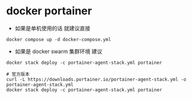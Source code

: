 # docker portainer

* 如果是单机使用的话 就建议直接
```shell
docker compose up -d docker-compose.yml
```
* 如果是 docker swarm 集群环境 建议 
```shell 
docker stack deploy -c portainer-agent-stack.yml portainer
```


```shell
# 官方版本
curl -L https://downloads.portainer.io/portainer-agent-stack.yml -o portainer-agent-stack.yml
docker stack deploy -c portainer-agent-stack.yml portainer
```